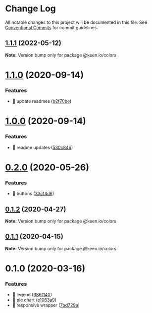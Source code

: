 # Change Log

All notable changes to this project will be documented in this file.
See [Conventional Commits](https://conventionalcommits.org) for commit guidelines.

## [1.1.1](https://github.com/keen/keen/compare/@keen.io/colors@1.1.0...@keen.io/colors@1.1.1) (2022-05-12)

**Note:** Version bump only for package @keen.io/colors





# [1.1.0](https://github.com/keen/keen/compare/@keen.io/colors@1.0.0...@keen.io/colors@1.1.0) (2020-09-14)


### Features

* 🎸 update readmes ([b2f70be](https://github.com/keen/keen/commit/b2f70bec7c7e73c4fd8012e7ce3b847d316e71a8))





# [1.0.0](https://github.com/keen/keen/compare/@keen.io/colors@0.2.0...@keen.io/colors@1.0.0) (2020-09-14)


### Features

* 🎸 readme updates ([530c846](https://github.com/keen/keen/commit/530c846a7424c10260c08a3ee908252e0e39fecb))





# [0.2.0](https://github.com/keen/keen/compare/@keen.io/colors@0.1.2...@keen.io/colors@0.2.0) (2020-05-26)


### Features

* 🎸 buttons ([33c14d6](https://github.com/keen/keen/commit/33c14d68d53ef9374ee8f28ec7d50dbf0f8c98e9))





## [0.1.2](https://github.com/keen/keen/compare/@keen.io/colors@0.1.1...@keen.io/colors@0.1.2) (2020-04-27)

**Note:** Version bump only for package @keen.io/colors





## [0.1.1](https://github.com/keen/keen/compare/@keen.io/colors@0.1.0...@keen.io/colors@0.1.1) (2020-04-15)

**Note:** Version bump only for package @keen.io/colors





# 0.1.0 (2020-03-16)


### Features

* 🎸 legend ([386f140](https://github.com/keen/keen/commit/386f140b9c1626807988d152470708fed6075c56))
* 🎸 pie chart ([e1063a9](https://github.com/keen/keen/commit/e1063a9db7c8a477b9bcc85f693442eece0c410d))
* 🎸 responsive wrapper ([7bd729a](https://github.com/keen/keen/commit/7bd729afddb3df58e67e36c22a96a9bee497f803))
